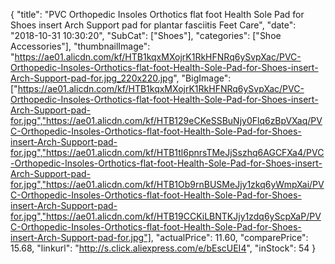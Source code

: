 {
	"title": "PVC Orthopedic Insoles Orthotics flat foot Health Sole Pad for Shoes insert Arch Support pad for plantar fasciitis Feet Care",
	"date": "2018-10-31 10:30:20",
	"SubCat": ["Shoes"],
	"categories": ["Shoe Accessories"],
	"thumbnailImage": "https://ae01.alicdn.com/kf/HTB1kqxMXojrK1RkHFNRq6ySvpXac/PVC-Orthopedic-Insoles-Orthotics-flat-foot-Health-Sole-Pad-for-Shoes-insert-Arch-Support-pad-for.jpg_220x220.jpg",
	"BigImage": ["https://ae01.alicdn.com/kf/HTB1kqxMXojrK1RkHFNRq6ySvpXac/PVC-Orthopedic-Insoles-Orthotics-flat-foot-Health-Sole-Pad-for-Shoes-insert-Arch-Support-pad-for.jpg","https://ae01.alicdn.com/kf/HTB129eCKeSSBuNjy0Flq6zBpVXaq/PVC-Orthopedic-Insoles-Orthotics-flat-foot-Health-Sole-Pad-for-Shoes-insert-Arch-Support-pad-for.jpg","https://ae01.alicdn.com/kf/HTB1tl6pnrsTMeJjSszhq6AGCFXa4/PVC-Orthopedic-Insoles-Orthotics-flat-foot-Health-Sole-Pad-for-Shoes-insert-Arch-Support-pad-for.jpg","https://ae01.alicdn.com/kf/HTB1Ob9rnBUSMeJjy1zkq6yWmpXai/PVC-Orthopedic-Insoles-Orthotics-flat-foot-Health-Sole-Pad-for-Shoes-insert-Arch-Support-pad-for.jpg","https://ae01.alicdn.com/kf/HTB19CCKiLBNTKJjy1zdq6yScpXaP/PVC-Orthopedic-Insoles-Orthotics-flat-foot-Health-Sole-Pad-for-Shoes-insert-Arch-Support-pad-for.jpg"],
	"actualPrice": 11.60,
	"comparePrice": 15.68,
	"linkurl": "http://s.click.aliexpress.com/e/bEscUEI4",
	"inStock": 54
}
